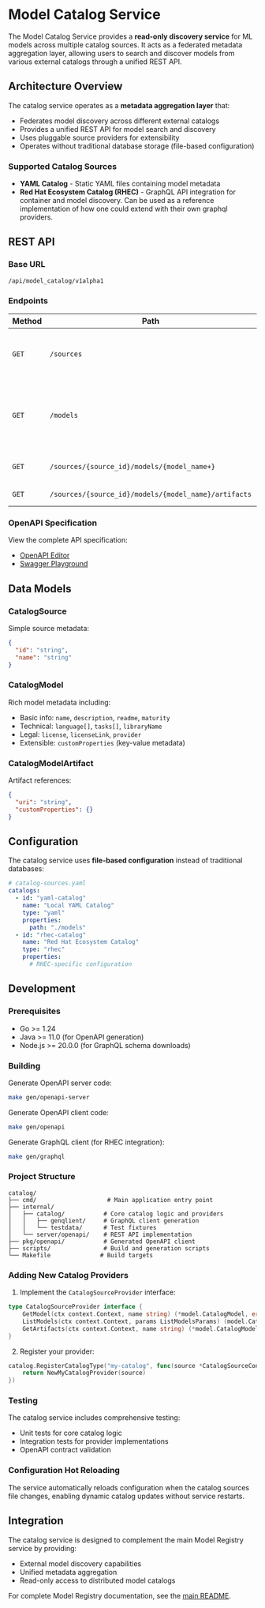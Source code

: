 # Model Catalog Service

The Model Catalog Service provides a **read-only discovery service** for ML models across multiple catalog sources. It acts as a federated metadata aggregation layer, allowing users to search and discover models from various external catalogs through a unified REST API.

## Architecture Overview

The catalog service operates as a **metadata aggregation layer** that:
- Federates model discovery across different external catalogs
- Provides a unified REST API for model search and discovery
- Uses pluggable source providers for extensibility
- Operates without traditional database storage (file-based configuration)

### Supported Catalog Sources

- **YAML Catalog** - Static YAML files containing model metadata
- **Red Hat Ecosystem Catalog (RHEC)** - GraphQL API integration for container and model discovery. Can be used as a reference implementation of how one could extend with their own graphql providers.

## REST API

### Base URL
`/api/model_catalog/v1alpha1`

### Endpoints

| Method | Path | Description |
|--------|------|-------------|
| `GET` | `/sources` | List all catalog sources with pagination |
| `GET` | `/models` | Search models across sources (requires `source` parameter) |
| `GET` | `/sources/{source_id}/models/{model_name+}` | Get specific model details |
| `GET` | `/sources/{source_id}/models/{model_name}/artifacts` | List model artifacts |

### OpenAPI Specification

View the complete API specification:
- [OpenAPI Editor](https://editor.swagger.io/?url=https://raw.githubusercontent.com/kubeflow/model-registry/main/api/openapi/catalog.yaml)
- [Swagger Playground](https://petstore.swagger.io/?url=https://raw.githubusercontent.com/kubeflow/model-registry/main/api/openapi/catalog.yaml)

## Data Models

### CatalogSource
Simple source metadata:
```json
{
  "id": "string",
  "name": "string"
}
```

### CatalogModel
Rich model metadata including:
- Basic info: `name`, `description`, `readme`, `maturity`
- Technical: `language[]`, `tasks[]`, `libraryName`
- Legal: `license`, `licenseLink`, `provider`
- Extensible: `customProperties` (key-value metadata)

### CatalogModelArtifact
Artifact references:
```json
{
  "uri": "string",
  "customProperties": {}
}
```

## Configuration

The catalog service uses **file-based configuration** instead of traditional databases:

```yaml
# catalog-sources.yaml
catalogs:
  - id: "yaml-catalog"
    name: "Local YAML Catalog"
    type: "yaml"
    properties:
      path: "./models"
  - id: "rhec-catalog"
    name: "Red Hat Ecosystem Catalog"
    type: "rhec"
    properties:
      # RHEC-specific configuration
```

## Development

### Prerequisites
- Go >= 1.24
- Java >= 11.0 (for OpenAPI generation)
- Node.js >= 20.0.0 (for GraphQL schema downloads)

### Building

Generate OpenAPI server code:
```bash
make gen/openapi-server
```

Generate OpenAPI client code:
```bash
make gen/openapi
```

Generate GraphQL client (for RHEC integration):
```bash
make gen/graphql
```

### Project Structure

```
catalog/
├── cmd/                    # Main application entry point
├── internal/
│   ├── catalog/           # Core catalog logic and providers
│   │   ├── genqlient/     # GraphQL client generation
│   │   └── testdata/      # Test fixtures
│   └── server/openapi/    # REST API implementation
├── pkg/openapi/           # Generated OpenAPI client
├── scripts/               # Build and generation scripts
└── Makefile              # Build targets
```

### Adding New Catalog Providers

1. Implement the `CatalogSourceProvider` interface:
```go
type CatalogSourceProvider interface {
    GetModel(ctx context.Context, name string) (*model.CatalogModel, error)
    ListModels(ctx context.Context, params ListModelsParams) (model.CatalogModelList, error)
    GetArtifacts(ctx context.Context, name string) (*model.CatalogModelArtifactList, error)
}
```

2. Register your provider:
```go
catalog.RegisterCatalogType("my-catalog", func(source *CatalogSourceConfig) (CatalogSourceProvider, error) {
    return NewMyCatalogProvider(source)
})
```

### Testing

The catalog service includes comprehensive testing:
- Unit tests for core catalog logic
- Integration tests for provider implementations
- OpenAPI contract validation

### Configuration Hot Reloading

The service automatically reloads configuration when the catalog sources file changes, enabling dynamic catalog updates without service restarts.

## Integration

The catalog service is designed to complement the main Model Registry service by providing:
- External model discovery capabilities
- Unified metadata aggregation
- Read-only access to distributed model catalogs

For complete Model Registry documentation, see the [main README](../README.md).